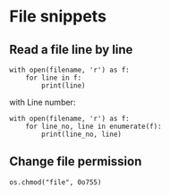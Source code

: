 # File snippets

## Read a file line by line

```
with open(filename, 'r') as f:
    for line in f:
        print(line)
```

with Line number:

```
with open(filename, 'r') as f:
    for line_no, line in enumerate(f):
        print(line_no, line)
```


## Change file permission

```
os.chmod("file", 0o755)
```
